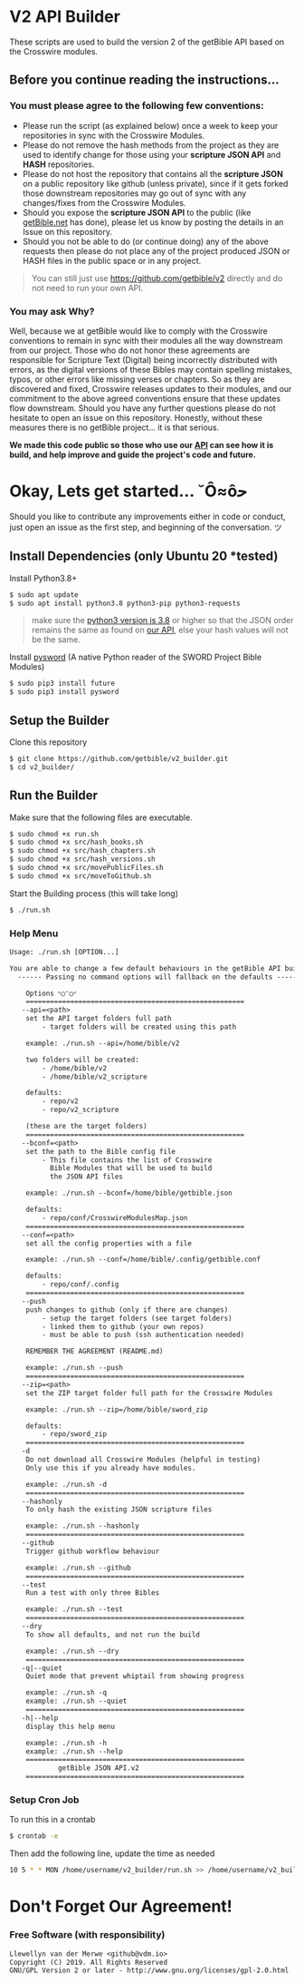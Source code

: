 # V2 API Builder

These scripts are used to build the version 2 of the getBible API based on the Crosswire modules.

## Before you continue reading the instructions...
### You must please agree to the following few conventions:

- Please run the script (as explained below) once a week to keep your repositories in sync with the Crosswire Modules.
- Please do not remove the hash methods from the project as they are used to identify change for those using your **scripture JSON API** and **HASH** repositories.
- Please do not host the repository that contains all the **scripture JSON** on a public repository like github (unless private), since if it gets forked those downstream repositories may go out of sync with any changes/fixes from the Crosswire Modules.
- Should you expose the **scripture JSON API** to the public (like [getBible.net](https://getbible.net/v2/translations.json) has done), please let us know by posting the details in an Issue on this repository.
- Should you not be able to do (or continue doing) any of the above requests then please do not place any of the project produced JSON or HASH files in the public space or in any project.

> You can still just use https://github.com/getbible/v2 directly and do not need to run your own API.

### You may ask Why?

Well, because we at getBible would like to comply with the Crosswire conventions to remain in sync with their modules all the way downstream from our project. Those who do not honor these agreements are responsible for Scripture Text (Digital) being incorrectly distributed with errors, as the digital versions of these Bibles may contain spelling mistakes, typos, or other errors like missing verses or chapters. So as they are discovered and fixed, Crosswire releases updates to their modules, and our commitment to the above agreed conventions ensure that these updates flow downstream. Should you have any further questions please do not hesitate to open an issue on this repository. Honestly, without these measures there is no getBible project... it is that serious.

**We made this code public so those who use our [API](https://github.com/getbible/v2) can see how it is build, and help improve and guide the project's code and future.**

# Okay, Lets get started... ˘Ô≈ôﺣ

Should you like to contribute any improvements either in code or conduct, just open an issue as the first step, and beginning of the conversation. ツ

## Install Dependencies (only Ubuntu 20 *tested)

Install Python3.8+
```bash 
$ sudo apt update
$ sudo apt install python3.8 python3-pip python3-requests
```
> make sure the [python3 version is 3.8](https://askubuntu.com/a/892322/379265) or higher so that the JSON order remains the same as found on [our API](https://github.com/getbible/v2), else your hash values will not be the same.

Install [pysword](https://gitlab.com/tgc-dk/pysword) (A native Python reader of the SWORD Project Bible Modules)
```bash
$ sudo pip3 install future
$ sudo pip3 install pysword
```

## Setup the Builder

Clone this repository
```bash
$ git clone https://github.com/getbible/v2_builder.git
$ cd v2_builder/
```

## Run the Builder

Make sure that the following files are executable.
```bash
$ sudo chmod +x run.sh
$ sudo chmod +x src/hash_books.sh
$ sudo chmod +x src/hash_chapters.sh
$ sudo chmod +x src/hash_versions.sh
$ sudo chmod +x src/movePublicFiles.sh
$ sudo chmod +x src/moveToGithub.sh
```

Start the Building process (this will take long)
```bash
$ ./run.sh
```

### Help Menu
```txt
Usage: ./run.sh [OPTION...]

You are able to change a few default behaviours in the getBible API builder
  ------ Passing no command options will fallback on the defaults -------

	Options ᒡ◯ᵔ◯ᒢ
	======================================================
   --api=<path>
	set the API target folders full path
		- target folders will be created using this path

	example: ./run.sh --api=/home/bible/v2

	two folders will be created:
		- /home/bible/v2
		- /home/bible/v2_scripture

	defaults:
		- repo/v2
		- repo/v2_scripture

	(these are the target folders)
	======================================================
   --bconf=<path>
	set the path to the Bible config file
		- This file contains the list of Crosswire
		  Bible Modules that will be used to build
		  the JSON API files

	example: ./run.sh --bconf=/home/bible/getbible.json

	defaults:
		- repo/conf/CrosswireModulesMap.json
	======================================================
   --conf=<path>
	set all the config properties with a file

	example: ./run.sh --conf=/home/bible/.config/getbible.conf

	defaults:
		- repo/conf/.config
	======================================================
   --push
	push changes to github (only if there are changes)
		- setup the target folders (see target folders)
		- linked them to github (your own repos)
		- must be able to push (ssh authentication needed)

	REMEMBER THE AGREEMENT (README.md)

	example: ./run.sh --push
	======================================================
   --zip=<path>
	set the ZIP target folder full path for the Crosswire Modules

	example: ./run.sh --zip=/home/bible/sword_zip

	defaults:
		- repo/sword_zip
	======================================================
   -d
	Do not download all Crosswire Modules (helpful in testing)
	Only use this if you already have modules.

	example: ./run.sh -d
	======================================================
   --hashonly
	To only hash the existing JSON scripture files

	example: ./run.sh --hashonly
	======================================================
   --github
	Trigger github workflow behaviour

	example: ./run.sh --github
	======================================================
   --test
	Run a test with only three Bibles

	example: ./run.sh --test
	======================================================
   --dry
	To show all defaults, and not run the build

	example: ./run.sh --dry
	======================================================
   -q|--quiet
	Quiet mode that prevent whiptail from showing progress

	example: ./run.sh -q
	example: ./run.sh --quiet
	======================================================
   -h|--help
	display this help menu

	example: ./run.sh -h
	example: ./run.sh --help
	======================================================
			getBible JSON API.v2
	======================================================
```

### Setup Cron Job

To run this in a crontab
```bash
$ crontab -e
```
Then add the following line, update the time as needed
```bash
10 5 * * MON /home/username/v2_builder/run.sh >> /home/username/v2_builder/builder.log 2>&1
```

# Don't Forget Our Agreement!

### Free Software (with responsibility)
```txt
Llewellyn van der Merwe <github@vdm.io>
Copyright (C) 2019. All Rights Reserved
GNU/GPL Version 2 or later - http://www.gnu.org/licenses/gpl-2.0.html
```

